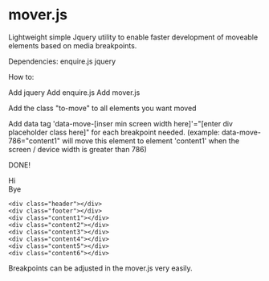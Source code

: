 mover.js
========

Lightweight simple Jquery utility to enable faster development of moveable elements based on media breakpoints.

Dependencies: enquire.js jquery 

How to:

Add jquery
Add enquire.js
Add mover.js     <script src="Scripts/mover.js"></script>


Add the class "to-move" to all elements you want moved

Add data tag 'data-move-[inser min screen width here]'="[enter div placeholder class here]" for each breakpoint needed. (example: data-move-786="content1" will move this element to element 'content1' when the screen / device width is greater than 786)


DONE!

  <div data-move-1024="content3" data-move-786="header" data-move-480="content5" data-move-0="content1" class="to-move">Hi</div>
    <div data-move-1024="content4" data-move-786="footer" data-move-480="content6" data-move-0="content2" class="to-move">Bye</div>
    
    
    <div class="header"></div>
    <div class="footer"></div>
    <div class="content1"></div>
    <div class="content2"></div>
    <div class="content3"></div>
    <div class="content4"></div>
    <div class="content5"></div>
    <div class="content6"></div>
    





Breakpoints can be adjusted in the mover.js very easily.  
